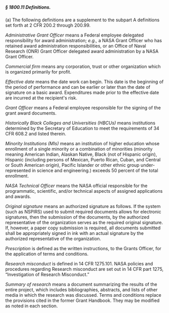 ##### § 1800.11 Definitions. #####

(a) The following definitions are a supplement to the subpart A definitions set forth at 2 CFR 200.2 through 200.99.

*Administrative Grant Officer* means a Federal employee delegated responsibility for award administration; *e.g.,* a NASA Grant Officer who has retained award administration responsibilities, or an Office of Naval Research (ONR) Grant Officer delegated award administration by a NASA Grant Officer.

*Commercial firm* means any corporation, trust or other organization which is organized primarily for profit.

*Effective date* means the date work can begin. This date is the beginning of the period of performance and can be earlier or later than the date of signature on a basic award. Expenditures made prior to the effective date are incurred at the recipient's risk.

*Grant Officer* means a Federal employee responsible for the signing of the grant award documents.

*Historically Black Colleges and Universities (HBCUs)* means institutions determined by the Secretary of Education to meet the requirements of 34 CFR 608.2 and listed therein.

*Minority Institutions (MIs)* means an institution of higher education whose enrollment of a single minority or a combination of minorities (minority meaning American Indian, Alaskan Native, Black (not of Hispanic origin), Hispanic (including persons of Mexican, Puerto Rican, Cuban, and Central or South American origin), Pacific Islander or other ethnic group under-represented in science and engineering.) exceeds 50 percent of the total enrollment.

*NASA Technical Officer* means the NASA official responsible for the programmatic, scientific, and/or technical aspects of assigned applications and awards.

*Original signature* means an authorized signature as follows. If the system (such as NSPIRS) used to submit required documents allows for electronic signatures, then the submission of the documents, by the authorized representative of the organization serves as the required original signature. If, however, a paper copy submission is required, all documents submitted shall be appropriately signed in ink with an actual signature by the authorized representative of the organization.

*Prescription* is defined as the written instructions, to the Grants Officer, for the application of terms and conditions.

*Research misconduct* is defined in 14 CFR 1275.101. NASA policies and procedures regarding Research misconduct are set out in 14 CFR part 1275, “Investigation of Research Misconduct.”

*Summary of research* means a document summarizing the results of the entire project, which includes bibliographies, abstracts, and lists of other media in which the research was discussed. Terms and conditions replace the provisions cited in the former Grant Handbook. They may be modified as noted in each section.